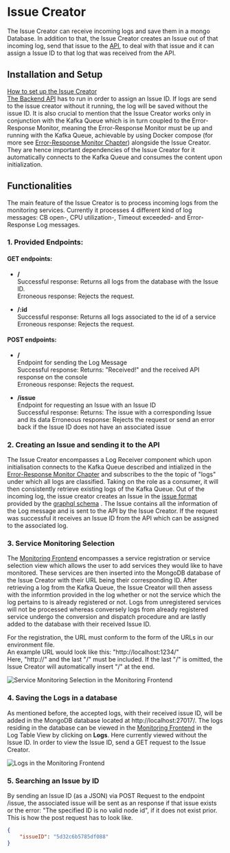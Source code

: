 # Issue Creator

The Issue Creator can receive incoming logs and save them in a mongo Database. In addition to that, the Issue Creator creates an Issue out of that incoming log, send that issue to the [API](https://github.com/ccims/ccims-backend/), to deal with that issue and it can assign a Issue ID to that log that was received from the API.

## Installation and Setup
[How to set up the Issue Creator](https://github.com/ccims/issue-creator/blob/dev/README.md) \
[The Backend API](https://github.com/ccims/ccims-backend-gql/tree/dev) has to run in order to assign an Issue ID. If logs are send to the issue creator without it running, the log will be saved without the issue ID.
It is also crucial to mention that the Issue Creator works only in conjunction with the Kafka Queue which is in turn coupled to the Error-Response Monitor, meaning the Error-Response Monitor must be up and running with the Kafka Queue, achievable by using Docker compose (for more see [Error-Response Monitor Chapter](https://ccims.github.io/overview-and-documentation/error-response-monitor)) alongside the Issue Creator. They are hence important dependencies of the Issue Creator for it automatically connects to the Kafka Queue and consumes the content upon initialization.


## Functionalities
 The main feature of the Issue Creator is to process incoming logs from the monitoring services. Currently it processes 4 different kind of log messages: CB open-, CPU utilization-, Timeout exceeded- and Error-Response Log messages. 

### 1. Provided Endpoints:
#### GET endpoints:  
* **/** \
  Successful response: Returns all logs from the database with the Issue ID. \
  Erroneous response: Rejects the request.

* **/:id** \
  Successful response: Returns all logs associated to the id of a service \
  Erroneous response: Rejects the request.

#### POST endpoints:  
* **/** \
Endpoint for sending the Log Message \
  Successful response: Returns: "Received!" and the received API response on the console\
  Erroneous response: Rejects the request.

* **/issue** \
Endpoint for requesting an Issue with an Issue ID \
Successful response: Returns: The issue with a corresponding Issue and its data
Erroneous response: Rejects the request or send an error back if the Issue ID does not have an associated issue

### 2. Creating an Issue and sending it to the API
The Issue Creator encompasses a Log Receiver component which upon initialisation connects to the Kafka Queue described and intialized in the [Error-Response Monitor Chapter](https://ccims.github.io/overview-and-documentation/error-response-monitor) and subscribes to the the topic of "logs" under which all logs are classified. Taking on the role as a consumer, it will then consistently retrieve existing logs of the Kafka Queue. 
Out of the incoming log, the issue creator creates an Issue in the [issue format]( https://github.com/ccims/issue-creator/blob/dev/src/IssueFormat.ts) provided by the [graphql schema](https://github.com/ccims/ccims-backend/blob/schemas/schemas/schema.graphql) . The Issue contains all the information of the Log message and is sent to the API by the Issue Creator. If the request was successful it receives an Issue ID from the API which can be assigned to the associated log. 

### 3. Service Monitoring Selection
The [Monitoring Frontend](https://github.com/ccims/monitoring-frontend) encompasses a service registration or service selection view which allows the user to add services they would like to have monitored. These services are then inserted into the MongoDB database of the Issue Creator with their URL being their corresponding ID. After retrieving a log from the Kafka Queue, the Issue Creator will then assess with the informtion provided in the log whether or not the service which the log pertains to is already registered or not. Logs from unregistered services will not be processed whereas conversely logs from already registered service undergo the conversion and dispatch procedure and are lastly added to the database with their received Issue ID.

For the registration, the URL must conform to the form of the URLs in our environment file. \
An example URL would look like this: "http://localhost:1234/" \
Here, "http://" and the last "/" must be included. If the last "/" is omitted, the Issue Creator will automatically insert "/" at the end. 

![Service Monitoring Selection in the Monitoring Frontend](https://github.com/ccims/issue-creator/blob/dev/documentation/Screenshot%20Service%20Selection.png?raw=true)

### 4. Saving the Logs in a database
As mentioned before, the accepted logs, with their received issue ID, will be added in the MongoDB database located at http://localhost:27017/. 
The logs residing in the database can be viewed in the [Monitoring Frontend](https://github.com/ccims/monitoring-frontend) in the Log Table View by clicking on **Logs**. Here currently viewed without the Issue ID. In order to view the Issue ID, send a GET request to the Issue Creator. 

![Logs in the Monitoring Frontend](https://raw.githubusercontent.com/ccims/issue-creator/dev/documentation/Screenshot%20Monitoring%20Frontend.png)

### 5. Searching an Issue by ID
By sending an Issue ID (as a JSON) via POST Request to the endpoint /issue, the associated issue will be sent as an response if that issue exists or the error: "The specified ID is no valid node id", if it does not exist prior. This is how the post request has to look like.

```json
{
    "issueID": "5d32c6b5785df088"
}
```
